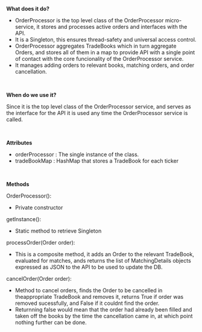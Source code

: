 **What does it do?**

* OrderProcessor is the top level class of the OrderProcessor micro-
service, it stores and processes active orders and interfaces
with the API. 
* It is a Singleton, this ensures thread-safety and 
universal access control. 
* OrderProcessor aggregates TradeBooks which
in turn aggregate Orders, and stores all of them in a map to provide
API with a single point of contact with the core funcionality of the 
OrderProcessor service. 
* It manages adding orders to relevant books, 
matching orders, and order cancellation.

<br>

**When do we use it?**

Since it is the top level class of the OrderProcessor service, and
serves as the interface for the API it is used any time the OrderProcessor service is called.

<br>

**Attributes**

* orderProcessor : The single instance of the class.
* tradeBookMap : HashMap that stores a TradeBook for each ticker

<br>

**Methods**

OrderProcessor(): 
* Private constructor

getInstance(): 
* Static method to retrieve Singleton

processOrder(Order order): 
* This is a composite method, it adds an Order to the relevant TradeBook, evaluated for matches, ands returns the list of MatchingDetails objects expressed as JSON to the API to be used to update the DB.

cancelOrder(Order order): 
* Method to cancel orders, finds the Order to be cancelled in theappropriate TradeBook and removes it, returns True if order was removed sucessfully, and False if it couldnt find the order.
* Returnning false would mean that the order had already been filled and taken off the books by the time the cancellation came in, at which point nothing further can be done.